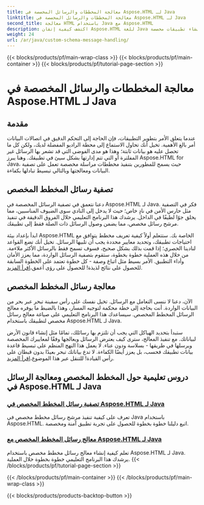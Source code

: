 ```yaml
---
title: معالجة المخططات والرسائل المخصصة في Aspose.HTML لـ Java
linktitle: معالجة المخططات والرسائل المخصصة في Aspose.HTML لـ Java
second_title: معالجة HTML باستخدام Java مع Aspose.HTML
description: اكتشف كيفية إتقان Aspose.HTML للغة Java من خلال دروس تعليمية حول تصفية الرسائل المخططة المخصصة ومعالجتها. ابدأ في إنشاء تطبيقات مخصصة.
weight: 24
url: /ar/java/custom-schema-message-handling/
---
```


{{< blocks/products/pf/main-wrap-class >}}
{{< blocks/products/pf/main-container >}}
{{< blocks/products/pf/tutorial-page-section >}}

# معالجة المخططات والرسائل المخصصة في Aspose.HTML لـ Java

## مقدمة

عندما يتعلق الأمر بتطوير التطبيقات، فإن الحاجة إلى التحكم الدقيق في اتصالات البيانات أمر بالغ الأهمية. تخيل أنك تحاول الاستماع إلى محطة الراديو المفضلة لديك، ولكن كل ما تحصل عليه هو بيانات ثابتة؛ وهذا هو مدى الفوضى التي قد تشعر بها الرسائل غير المفلترة أو التي تتم إدارتها بشكل سيئ في تطبيقك. وهنا يبرز Aspose.HTML for Java، حيث يسمح للمطورين بتنفيذ مخططات مراسلة مخصصة تعمل على تصفية البيانات ومعالجتها وبالتالي تبسيط تبادلها بكفاءة.

## تصفية رسائل المخطط المخصص

دعنا نتعمق في تصفية الرسائل المخصصة في Aspose.HTML لـ Java. فكر في التصفية مثل حارس الأمن في نادٍ خاص؛ حيث لا يدخل إلى النادي سوى الضيوف المناسبين، مما يخلق جوًا لطيفًا في الداخل. يرشدك هذا البرنامج التعليمي خلال الفروق الدقيقة في تنفيذ مرشح رسائل مخصص، مما يضمن وصول الرسائل ذات الصلة فقط إلى تطبيقك.

 ابدأ بإعداد بيئة Aspose.HTML الخاصة بك. ستتعلم أولاً كيفية تعريف مخطط يتوافق مع احتياجات تطبيقك، وتحديد معايير محددة يجب أن تلبيها الرسائل. تخيل أنك تضع القواعد لنادينا الحصري؛ إذا قمت بذلك بشكل صحيح، فسوف تسمح فقط بالرسائل الأكثر ملاءمة. من خلال هذه العملية خطوة بخطوة، ستقوم بتصفية الرسائل الواردة، مما يعزز الأمان وأداء التطبيق. الأمر بسيط مثل اتباع وصفة - كل خطوة تعتمد على الخطوة السابقة للحصول على نتائج لذيذة! للحصول على رؤى أعمق،[اقرأ المزيد](./custom-schema-message-filter/).

## معالجة رسائل المخطط المخصص

الآن، دعنا لا ننسى التعامل مع الرسائل. تخيل نفسك على رأس سفينة تبحر عبر بحر من البيانات الواردة. أنت بحاجة إلى خطة محكمة لتوجيه المسار، وهذا بالضبط ما يوفره معالج الرسائل المخطط المخصص. سيساعدك هذا البرنامج التعليمي على صياغة معالج رسائل مخصص لتطبيقك باستخدام Aspose.HTML لـ Java.

 ستبدأ بتحديد الهياكل التي يجب أن تلتزم بها رسائلك، تمامًا مثل إنشاء قانون الأرض لبياناتك. مع تنفيذ المعالج، سترى كيف يعترض الرسائل ويعالجها وفقًا لمعاييرك المخصصة ويرسلها في طريقها - بسلاسة ودون عناء. لا يعمل هذا النهج المنظم على تبسيط قاعدة بيانات تطبيقك فحسب، بل يعزز أيضًا الكفاءة. لا تدع بياناتك تبحر بعيدًا بدون قبطان على رأس القيادة! للتنقل عبر هذا الموضوع،[اقرأ المزيد](./custom-schema-message-handler/).

## دروس تعليمية حول المخطط المخصص ومعالجة الرسائل في Aspose.HTML لـ Java
### [تصفية رسائل المخطط المخصص في Aspose.HTML لـ Java](./custom-schema-message-filter/)
تعرف على كيفية تنفيذ مرشح رسائل مخطط مخصص في Java باستخدام Aspose.HTML. اتبع دليلنا خطوة بخطوة للحصول على تجربة تطبيق آمنة ومخصصة.
### [معالج رسائل المخطط المخصص مع Aspose.HTML لـ Java](./custom-schema-message-handler/)
تعلم كيفية إنشاء معالج رسائل مخطط مخصص باستخدام Aspose.HTML لـ Java. يرشدك هذا البرنامج التعليمي خطوة بخطوة خلال العملية.
{{< /blocks/products/pf/tutorial-page-section >}}

{{< /blocks/products/pf/main-container >}}
{{< /blocks/products/pf/main-wrap-class >}}

{{< blocks/products/products-backtop-button >}}
